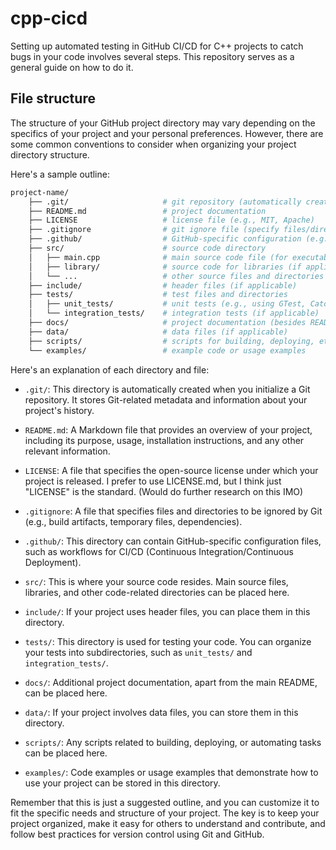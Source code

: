 # cpp-cicd

Setting up automated testing in GitHub CI/CD for C++ projects to catch bugs in your code involves several steps. This repository serves as a general guide on how to do it. 

## File structure 

The structure of your GitHub project directory may vary depending on the specifics of your project and your personal preferences. However, there are some common conventions to consider when organizing your project directory structure. 

Here's a sample outline: 

```makefile
project-name/
    ├── .git/                     # git repository (automatically created)
    ├── README.md                 # project documentation
    ├── LICENSE                   # license file (e.g., MIT, Apache)
    ├── .gitignore                # git ignore file (specify files/directories to ignore)
    ├── .github/                  # GitHub-specific configuration (e.g., workflows)
    ├── src/                      # source code directory
    │   ├── main.cpp              # main source code file (for executables)
    │   ├── library/              # source code for libraries (if applicable)
    │   └── ...                   # other source files and directories
    ├── include/                  # header files (if applicable)
    ├── tests/                    # test files and directories
    │   ├── unit_tests/           # unit tests (e.g., using GTest, Catch2)
    │   └── integration_tests/    # integration tests (if applicable)
    ├── docs/                     # project documentation (besides README.md)
    ├── data/                     # data files (if applicable)
    ├── scripts/                  # scripts for building, deploying, etc.
    └── examples/                 # example code or usage examples
```

Here's an explanation of each directory and file:

- `.git/`: This directory is automatically created when you initialize a Git repository. It stores Git-related metadata and information about your project's history.

- `README.md`: A Markdown file that provides an overview of your project, including its purpose, usage, installation instructions, and any other relevant information.

- `LICENSE`: A file that specifies the open-source license under which your project is released. I prefer to use LICENSE.md, but I think just "LICENSE" is the standard. (Would do further research on this IMO)

- `.gitignore`: A file that specifies files and directories to be ignored by Git (e.g., build artifacts, temporary files, dependencies).

- `.github/`: This directory can contain GitHub-specific configuration files, such as workflows for CI/CD (Continuous Integration/Continuous Deployment).

- `src/`: This is where your source code resides. Main source files, libraries, and other code-related directories can be placed here.

- `include/`: If your project uses header files, you can place them in this directory.

- `tests/`: This directory is used for testing your code. You can organize your tests into subdirectories, such as `unit_tests/` and `integration_tests/`.

- `docs/`: Additional project documentation, apart from the main README, can be placed here.

- `data/`: If your project involves data files, you can store them in this directory.

- `scripts/`: Any scripts related to building, deploying, or automating tasks can be placed here.

- `examples/`: Code examples or usage examples that demonstrate how to use your project can be stored in this directory.

Remember that this is just a suggested outline, and you can customize it to fit the specific needs and structure of your project. The key is to keep your project organized, make it easy for others to understand and contribute, and follow best practices for version control using Git and GitHub.

